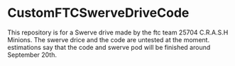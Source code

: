 # CustomFTCSwerveDriveCode
This repository is for a Swerve drive made by the ftc team 25704 C.R.A.S.H Minions. The swerve drice and the code are untested at the moment. estimations say that the code and swerve pod will be finished around September 20th.
